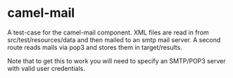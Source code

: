 camel-mail
===========

A test-case for the camel-mail component. XML files are read in from
src/test/resources/data and then mailed to an smtp mail server. A second
route reads mails via pop3 and stores them in target/results.

Note that to get this to work you will need to specify an SMTP/POP3 server
with valid user credentials.

